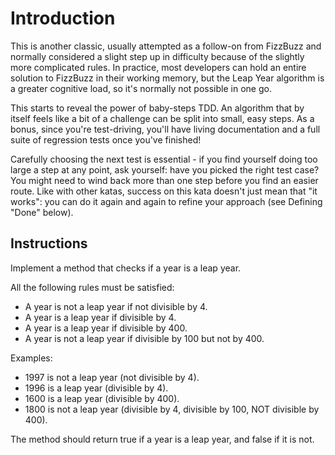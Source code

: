 # Introduction

This is another classic, usually attempted as a follow-on from FizzBuzz and normally considered a slight step up in difficulty because of the slightly more complicated rules. In practice, most developers can hold an entire solution to FizzBuzz in their working memory, but the Leap Year algorithm is a greater cognitive load, so it's normally not possible in one go.

This starts to reveal the power of baby-steps TDD. An algorithm that by itself feels like a bit of a challenge can be split into small, easy steps. As a bonus, since you're test-driving, you'll have living documentation and a full suite of regression tests once you've finished!

Carefully choosing the next test is essential - if you find yourself doing too large a step at any point, ask yourself: have you picked the right test case? You might need to wind back more than one step before you find an easier route. Like with other katas, success on this kata doesn't just mean that "it works": you can do it again and again to refine your approach (see Defining "Done" below).

## Instructions

Implement a method that checks if a year is a leap year.

All the following rules must be satisfied:

 - A year is not a leap year if not divisible by 4.
 - A year is a leap year if divisible by 4.
 - A year is a leap year if divisible by 400.
 - A year is not a leap year if divisible by 100 but not by 400.

Examples:

 - 1997 is not a leap year (not divisible by 4).
 - 1996 is a leap year (divisible by 4).
 - 1600 is a leap year (divisible by 400).
 - 1800 is not a leap year (divisible by 4, divisible by 100, NOT divisible by 400).

The method should return true if a year is a leap year, and false if it is not.


